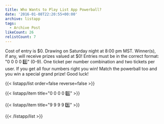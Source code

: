 ```yaml
---
title: Who Wants to Play List App Powerball?
date: '2016-01-08T22:20:55+00:00'
archive: listapp
tags: 
  - Archive Post
likeCount: 26
relistCount: 7
---
```


Cost of entry is $0. Drawing on Saturday night at 8:00 pm MST. Winner(s), if any, will receive prizes valued at $0! Entries must be in the correct format: "0 0 0 0 0️⃣" (0-9). One ticket per number combination and two tickets per user. If you get all four numbers right you win! Match the powerball too and you win a special grand prize! Good luck!

<!--more-->

{{< listapp/list order=false reverse=false >}}

   {{< listapp/item title="0 0 0 0 0️⃣" >}}

   {{< listapp/item title="9 9 9 9 9️⃣" >}}

{{< /listapp/list >}}
